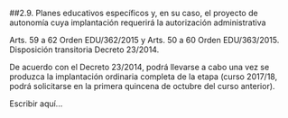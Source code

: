 ##2.9. Planes educativos específicos y, en su caso, el proyecto de autonomía cuya implantación requerirá la autorización administrativa

Arts. 59 a 62 Orden EDU/362/2015 y Arts. 50 a 60 Orden EDU/363/2015. Disposición transitoria Decreto 23/2014.

De acuerdo con el Decreto 23/2014, podrá llevarse a cabo una vez se produzca la implantación ordinaria completa de la etapa (curso 2017/18, podrá solicitarse en la primera quincena de octubre del curso anterior).

Escribir aquí...

